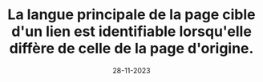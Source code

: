 ---
N: '126'
Rubrique: Internationalisation
title: La langue principale de la page cible d'un lien est identifiable lorsqu'elle
  diffère de celle de la page d'origine.
detail: La langue principale du contenu cible d'un lien est identifiable  lorsqu'elle diffère de celle du contenu d'origine.
categories: [" Internationalisation"]
agrege: O4126-E037
opquast: '4126'
indiceebook: '37'
description: "Règle n° 037"
weight:  037
actif: '1'
layout: data
date: 28-11-2023
---